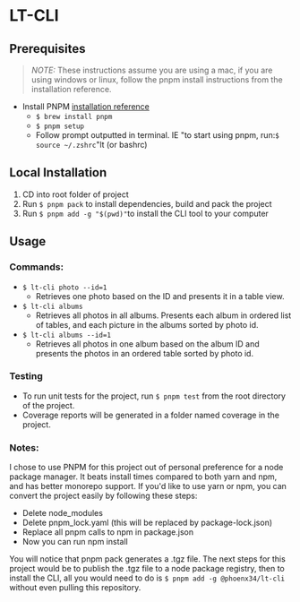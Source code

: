 # LT-CLI

## Prerequisites

> _NOTE:_ These instructions assume you are using a mac, if you are using windows or linux, follow the pnpm install instructions from the installation reference.

- Install PNPM [installation reference](https://pnpm.io/installation)
  - `$ brew install pnpm`
  - `$ pnpm setup`
  - Follow prompt outputted in terminal. IE "to start using pnpm, run:`$ source ~/.zshrc`"lt (or bashrc)

## Local Installation

1. CD into root folder of project
2. Run `$ pnpm pack` to install dependencies, build and pack the project
3. Run `$ pnpm add -g "$(pwd)"`to install the CLI tool to your computer

## Usage

### Commands:

- `$ lt-cli photo --id=1`
  - Retrieves one photo based on the ID and presents it in a table view.
- `$ lt-cli albums`
  - Retrieves all photos in all albums. Presents each album in ordered list of tables, and each picture in the albums sorted by photo id.
- `$ lt-cli albums --id=1`
  - Retrieves all photos in one album based on the album ID and presents the photos in an ordered table sorted by photo id.

### Testing

- To run unit tests for the project, run `$ pnpm test` from the root directory of the project.
- Coverage reports will be generated in a folder named coverage in the project.

### Notes:
I chose to use PNPM for this project out of personal preference for a node package manager. It beats install times compared to both yarn and npm, and has better monorepo support. If you'd like to use yarn or npm, you can convert the project easily by following these steps:

- Delete node_modules
- Delete pnpm_lock.yaml (this will be replaced by package-lock.json)
- Replace all pnpm calls to npm in package.json
- Now you can run npm install

You will notice that pnpm pack generates a .tgz file. The next steps for this project would be to publish the .tgz file to a node package registry, then to install the CLI, all you would need to do is `$ pnpm add -g @phoenx34/lt-cli` without even pulling this repository.
